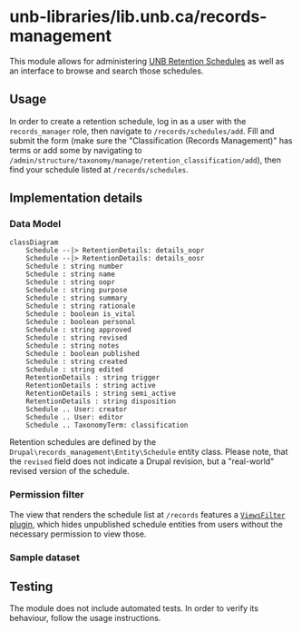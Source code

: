 # unb-libraries/lib.unb.ca/records-management
This module allows for administering [UNB Retention Schedules](https://lib.unb.ca/records) as well as an interface to browse and search those schedules.

## Usage
In order to create a retention schedule, log in as a user with the ```records_manager``` role, then navigate to ```/records/schedules/add```. Fill and submit the form (make sure the "Classification (Records Management)" has terms or add some by navigating to ```/admin/structure/taxonomy/manage/retention_classification/add```), then find your schedule listed at ```/records/schedules```.

## Implementation details

### Data Model
```mermaid
classDiagram
    Schedule --|> RetentionDetails: details_oopr
    Schedule --|> RetentionDetails: details_oosr
    Schedule : string number
    Schedule : string name
    Schedule : string oopr
    Schedule : string purpose
    Schedule : string summary
    Schedule : string rationale
    Schedule : boolean is_vital
    Schedule : boolean personal
    Schedule : string approved
    Schedule : string revised
    Schedule : string notes
    Schedule : boolean published
    Schedule : string created
    Schedule : string edited
    RetentionDetails : string trigger
    RetentionDetails : string active
    RetentionDetails : string semi_active
    RetentionDetails : string disposition
    Schedule .. User: creator
    Schedule .. User: editor
    Schedule .. TaxonomyTerm: classification
```

Retention schedules are defined by the ```Drupal\records_management\Entity\Schedule``` entity class. Please note, that the ```revised``` field does not indicate a Drupal revision, but a "real-world" revised version of the schedule.

### Permission filter
The view that renders the schedule list at ```/records``` features a [```ViewsFilter``` plugin](../custom/modules/records_management/src/Plugin/views/filter/UnpublishedPermissionFilter.php), which hides unpublished schedule entities from users without the necessary permission to view those.

### Sample dataset


## Testing
The module does not include automated tests. In order to verify its behaviour, follow the usage instructions.


